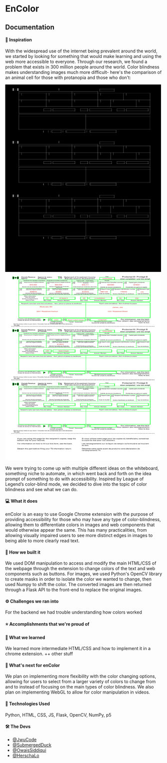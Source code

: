 # EnColor


## Documentation

#### 💭 Inspiration
With the widespread use of the internet being prevalent around the world, we started by looking for something that would make learning and using the web more accessible to everyone. Through our research, we found a problem that exists in 300 million people around the world. Color blindness makes understanding images much more difficult- here's the comparison of an animal cell for those with protanopia and those who don't:

<p float="left">
  <img src="https://github.com/JwuCode/documentReader/blob/main/img_final_bin.jpg?raw=true" width="500" height="600">
  <img src="https://github.com/JwuCode/documentReader/blob/main/result.png?raw=true" width="500"  height="600" /> 
</p>

We were trying to come up with multiple different ideas on the whiteboard, something niche to automate, in which went back and forth on the idea prompt of something to do with accessibility. Inspired by League of Legend’s color-blind mode, we decided to dive into the topic of color blindness and see what we can do. 

#### 💻 What it does
enColor is an easy to use Google Chrome extension with the purpose of providing accessibility for those who may have any type of color-blindness, allowing them to differentiate colors in images and web components that would otherwise appear the same. This has many practicalities, from allowing visually impaired users to see more distinct edges in images to being able to more clearly read text.


#### 🔧 How we built it
We used DOM manipulation to access and modify the main HTML/CSS of the webpage through the extension to change colors of the text and web components such as buttons. For images, we used Python's OpenCV library to create masks in order to isolate the color we wanted to change, then used Numpy to shift the color. The converted images are then returned through a Flask API to the front-end to replace the original images.

#### ⚙️ Challenges we ran into
For the backend we had trouble understanding how colors worked


#### ⭐️ Accomplishments that we're proud of



#### 🧠 What we learned
We learned more intermediate HTML/CSS and how to implement it in a chrome extension. ++ other stuff


#### 👀 What's next for enColor
We plan on implementing more flexibility with the color changing options, allowing for users to select from a larger variety of colors to change from and to instead of focusing on the main types of color blindness. We also plan on implementing WebGL to allow for color manipulation in videos.

#### 💽 Technologies Used
Python, HTML, CSS, JS, Flask, OpenCV, NumPy, p5

#### 🛠 The Devs
- [@JwuCode](https://github.com/JwuCode)
- [@SubmergedDuck](https://github.com/SubmergedDuck)
- [@OwaisSiddiqui](https://github.com/OwaisSiddiqui)
- [@HerschaLo](https://github.com/HerschaLo)
